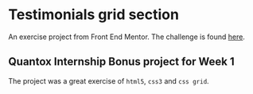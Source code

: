 # Testimonials grid section

An exercise project from Front End Mentor. The challenge is found [here](https://www.frontendmentor.io/challenges/testimonials-grid-section-Nnw6J7Un7).

## Quantox Internship Bonus project for Week 1

The project was a great exercise of `html5`, `css3` and `css grid`. 

